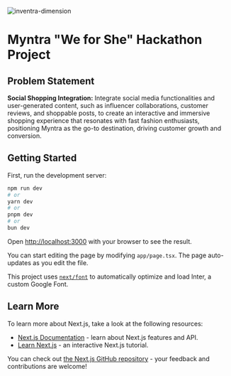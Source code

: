 ![inventra-dimension](https://socialify.git.ci/iynes/inventra-dimension/image?description=1&font=Raleway&forks=1&language=1&name=1&owner=1&pattern=Brick%20Wall&stargazers=1&theme=Dark)

# Myntra "We for She" Hackathon Project

## Problem Statement

**Social Shopping Integration:** Integrate social media functionalities and user-generated content, such as influencer collaborations, customer reviews, and shoppable posts, to create an interactive and immersive shopping experience that resonates with fast fashion enthusiasts, positioning Myntra as the go-to destination, driving customer growth and conversion.

## Getting Started

First, run the development server:

```bash
npm run dev
# or
yarn dev
# or
pnpm dev
# or
bun dev
```

Open [http://localhost:3000](http://localhost:3000) with your browser to see the result.

You can start editing the page by modifying `app/page.tsx`. The page auto-updates as you edit the file.

This project uses [`next/font`](https://nextjs.org/docs/basic-features/font-optimization) to automatically optimize and load Inter, a custom Google Font.

## Learn More

To learn more about Next.js, take a look at the following resources:

- [Next.js Documentation](https://nextjs.org/docs) - learn about Next.js features and API.
- [Learn Next.js](https://nextjs.org/learn) - an interactive Next.js tutorial.

You can check out [the Next.js GitHub repository](https://github.com/vercel/next.js/) - your feedback and contributions are welcome!

